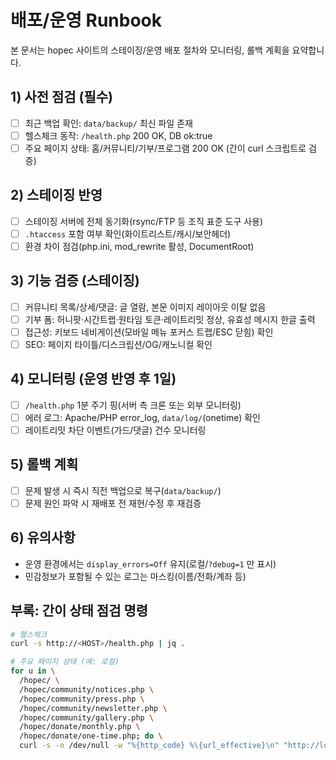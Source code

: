 # 배포/운영 Runbook

본 문서는 hopec 사이트의 스테이징/운영 배포 절차와 모니터링, 롤백 계획을 요약합니다.

## 1) 사전 점검 (필수)
- [ ] 최근 백업 확인: `data/backup/` 최신 파일 존재
- [ ] 헬스체크 동작: `/health.php` 200 OK, DB ok:true
- [ ] 주요 페이지 상태: 홈/커뮤니티/기부/프로그램 200 OK (간이 curl 스크립트로 검증)

## 2) 스테이징 반영
- [ ] 스테이징 서버에 전체 동기화(rsync/FTP 등 조직 표준 도구 사용)
- [ ] `.htaccess` 포함 여부 확인(화이트리스트/캐시/보안헤더)
- [ ] 환경 차이 점검(php.ini, mod_rewrite 활성, DocumentRoot)

## 3) 기능 검증 (스테이징)
- [ ] 커뮤니티 목록/상세/댓글: 글 열람, 본문 이미지 레이아웃 이탈 없음
- [ ] 기부 폼: 허니팟·시간트랩·원타임 토큰·레이트리밋 정상, 유효성 메시지 한글 출력
- [ ] 접근성: 키보드 네비게이션(모바일 메뉴 포커스 트랩/ESC 닫힘) 확인
- [ ] SEO: 페이지 타이틀/디스크립션/OG/캐노니컬 확인

## 4) 모니터링 (운영 반영 후 1일)
- [ ] `/health.php` 1분 주기 핑(서버 측 크론 또는 외부 모니터링)
- [ ] 에러 로그: Apache/PHP error_log, `data/log/`(onetime) 확인
- [ ] 레이트리밋 차단 이벤트(가드/댓글) 건수 모니터링

## 5) 롤백 계획
- [ ] 문제 발생 시 즉시 직전 백업으로 복구(`data/backup/`)
- [ ] 문제 원인 파악 시 재배포 전 재현/수정 후 재검증

## 6) 유의사항
- 운영 환경에서는 `display_errors=Off` 유지(로컬/`?debug=1` 만 표시)
- 민감정보가 포함될 수 있는 로그는 마스킹(이름/전화/계좌 등)

## 부록: 간이 상태 점검 명령
```bash
# 헬스체크
curl -s http://<HOST>/health.php | jq .

# 주요 페이지 상태 (예: 로컬)
for u in \
  /hopec/ \
  /hopec/community/notices.php \
  /hopec/community/press.php \
  /hopec/community/newsletter.php \
  /hopec/community/gallery.php \
  /hopec/donate/monthly.php \
  /hopec/donate/one-time.php; do \
  curl -s -o /dev/null -w "%{http_code} %\{url_effective}\n" "http://localhost:8012$u"; done
```
